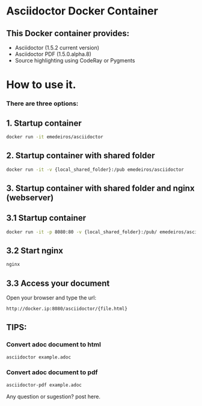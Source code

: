 # Asciidoctor Docker Container


## This Docker container provides:

* Asciidoctor (1.5.2 current version)
* Asciidoctor PDF (1.5.0.alpha.8)
* Source highlighting using CodeRay or Pygments

# How to use it. 

### There are three options:

## 1. Startup container

```sh
docker run -it emedeiros/asciidoctor
```

## 2. Startup container with shared folder

```sh
docker run -it -v {local_shared_folder}:/pub emedeiros/asciidoctor
```

## 3. Startup container with shared folder and nginx (webserver)

## 3.1 Startup container

```sh
docker run -it -p 8080:80 -v {local_shared_folder}:/pub/ emedeiros/asciidoctor
```

## 3.2 Start nginx

```sh
nginx
```

## 3.3 Access your document

Open your browser and type the url: 

```sh
http://docker.ip:8080/asciidoctor/{file.html}
```


## TIPS:

### Convert adoc document to html

```sh
asciidoctor example.adoc
```

### Convert adoc document to pdf

```sh
asciidoctor-pdf example.adoc
```

Any question or sugestion? post here.